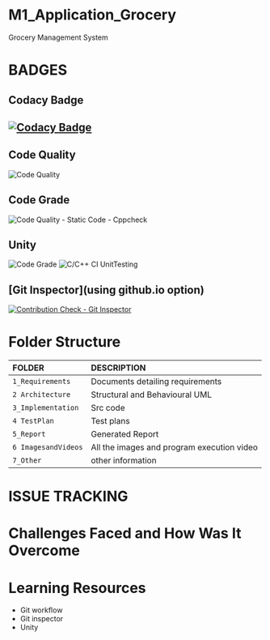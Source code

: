 # M1_Application_Grocery
Grocery Management System

# BADGES


## Codacy Badge 
## [![Codacy Badge](https://app.codacy.com/project/badge/Grade/0d2c8b8110f145368c0d4bccba673833)](https://www.codacy.com/gh/Ari526/M1_Application_Grocery/dashboard?utm_source=github.com&amp;utm_medium=referral&amp;utm_content=Ari526/M1_Application_Grocery&amp;utm_campaign=Badge_Grade)

## Code Quality 
![Code Quality](https://api.codiga.io/project/29894/score/svg)

## Code Grade 
![Code Quality - Static Code - Cppcheck](https://github.com/Ari526/M1_Application_Grocery/actions/workflows/cppcheck.yml/badge.svg)
## Unity 
![Code Grade](https://api.codiga.io/project/29894/status/svg)
 ![C/C++ CI UnitTesting](https://github.com/Ari526/M1_Application_Grocery/actions/workflows/bulid.yml/badge.svg)
## [Git Inspector](using github.io option)
[![Contribution Check - Git Inspector](https://github.com/Ari526/M1_Application_Grocery/actions/workflows/gitinspector.yml/badge.svg)](https://github.com/Ari526/M1_Application_Grocery/actions/workflows/gitinspector.yml)




# Folder Structure
|FOLDER|DESCRIPTION|
|:-----|:----------|
|`1_Requirements`|Documents detailing requirements|
|`2 Architecture`|Structural and Behavioural UML|
|`3_Implementation`|Src code|
|`4 TestPlan`|Test plans|
|`5_Report`|Generated Report|
|`6 ImagesandVideos`|All the images and program execution video|
|`7_Other`|other information|

# ISSUE TRACKING


# Challenges Faced and How Was It Overcome


# Learning Resources
  - Git workflow
  - Git inspector
  - Unity

